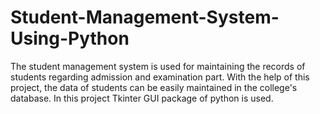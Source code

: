 # Student-Management-System-Using-Python
The student management system is used for maintaining the records of students regarding admission and examination part. With the help of this project, the data of students can be easily maintained in the college's database. In this project Tkinter GUI package of python is used.
